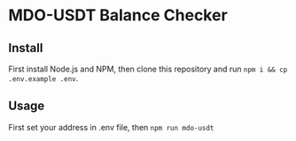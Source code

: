 # MDO-USDT Balance Checker

## Install
First install Node.js and NPM, then clone this repository and run `npm i && cp .env.example .env`.

## Usage
First set your address in .env file, then `npm run mdo-usdt`